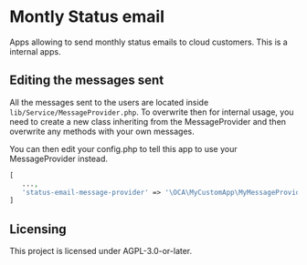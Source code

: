 # Montly Status email

Apps allowing to send monthly status emails to cloud customers. This is a internal apps.

## Editing the messages sent

All the messages sent to the users are located inside `lib/Service/MessageProvider.php`.
To overwrite then for internal usage, you need to create a new class inheriting from the
MessageProvider and then overwrite any methods with your own messages.

You can then edit your config.php to tell this app to use your MessageProvider instead.

```php
[
   ...,
   'status-email-message-provider' => '\OCA\MyCustomApp\MyMessageProvider',
]
```

## Licensing

This project is licensed under AGPL-3.0-or-later.
